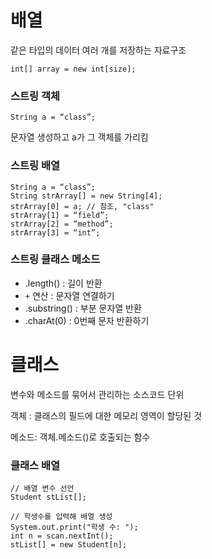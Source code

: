 # 배열
같은 타입의 데이터 여러 개를 저장하는 자료구조

```
int[] array = new int[size];
```

### 스트링 객체
```
String a = “class”;
```
문자열 생성하고 a가 그 객체를 가리킴

### 스트링 배열
```
String a = “class”;
String strArray[] = new String[4];
strArray[0] = a; // 참조, "class"
strArray[1] = “field”;
strArray[2] = “method”;
strArray[3] = “int”;
```

### 스트링 클래스 메소드
- .length() : 길이 반환
- `+` 연산 : 문자열 연결하기
- .substring() : 부분 문자열 반환
- .charAt(0) : 0번째 문자 반환하기

# 클래스
변수와 메소드를 묶어서 관리하는 소스코드 단위

객체 : 클래스의 필드에 대한 메모리 영역이 할당된 것

메소드: 객체.메소드()로 호출되는 함수

### 클래스 배열
```
// 배열 변수 선언
Student stList[];

// 학생수를 입력해 배열 생성
System.out.print("학생 수: ");
int n = scan.nextInt();
stList[] = new Student[n];
```
